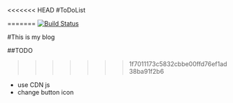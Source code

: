 <<<<<<< HEAD
#ToDoList

=======
[![Build Status](https://travis-ci.org/kennedy-han/kennedy-han.github.io.svg?branch=master)](https://travis-ci.org/kennedy-han/kennedy-han.github.io)

#This is my blog

##TODO
>>>>>>> 1f7011173c5832cbbe00ffd76ef1ad38ba91f2b6
* use CDN js
* change button icon
